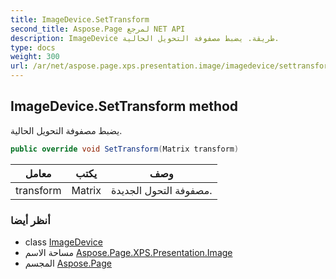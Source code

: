 ```yaml
---
title: ImageDevice.SetTransform
second_title: Aspose.Page لمرجع NET API
description: ImageDevice طريقة. يضبط مصفوفة التحويل الحالية.
type: docs
weight: 300
url: /ar/net/aspose.page.xps.presentation.image/imagedevice/settransform/
---
```

## ImageDevice.SetTransform method

يضبط مصفوفة التحويل الحالية.

```csharp
public override void SetTransform(Matrix transform)
```

| معامل | يكتب | وصف |
| --- | --- | --- |
| transform | Matrix | مصفوفة التحول الجديدة. |

### أنظر أيضا

* class [ImageDevice](../)
* مساحة الاسم [Aspose.Page.XPS.Presentation.Image](../../imagedevice/)
* المجسم [Aspose.Page](../../../)


